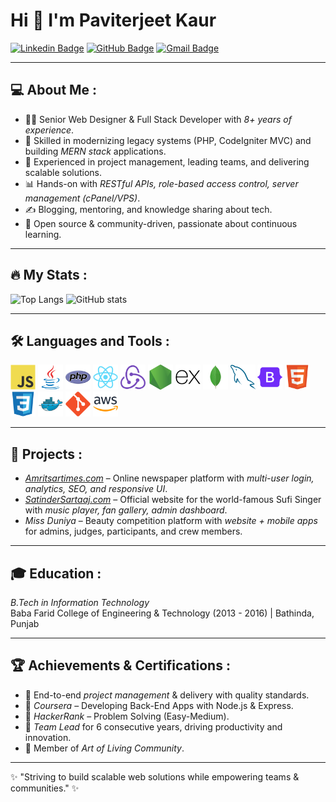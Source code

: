 # Hi 👋 I'm Paviterjeet Kaur

[![Linkedin Badge](https://img.shields.io/badge/-PaviterjeetKaur-blue?style=flat&logo=Linkedin&logoColor=white&link=https://linkedin.com/in/paviterjeet)](https://linkedin.com/in/paviterjeet) 
[![GitHub Badge](https://img.shields.io/badge/-PaviterjeetKaur-black?style=flat&logo=github&logoColor=white&link=https://github.com/Paviterjeet)](https://github.com/Paviterjeet) 
[![Gmail Badge](https://img.shields.io/badge/-paviterjeetkaur@gmail.com-c14438?style=flat&logo=Gmail&logoColor=white&link=mailto:paviterjeetkaur@gmail.com)](mailto:paviterjeetkaur@gmail.com)

---

## 💻 About Me :

- 👩‍💻 Senior Web Designer & Full Stack Developer with *8+ years of experience*.
- 🔹 Skilled in modernizing legacy systems (PHP, CodeIgniter MVC) and building *MERN stack* applications.
- 🚀 Experienced in project management, leading teams, and delivering scalable solutions.
- 📊 Hands-on with *RESTful APIs, role-based access control, server management (cPanel/VPS)*.
- ✍️ Blogging, mentoring, and knowledge sharing about tech.
- 🌱 Open source & community-driven, passionate about continuous learning.

---

## 🔥 My Stats :

![Top Langs](https://github-readme-stats.vercel.app/api/top-langs/?username=Paviterjeet&layout=compact&langs_count=8&theme=tokyonight)
![GitHub stats](https://github-readme-stats.vercel.app/api?username=Paviterjeet&show_icons=true&theme=tokyonight)

---

## 🛠️ Languages and Tools :

<p>
  <img src="https://raw.githubusercontent.com/devicons/devicon/master/icons/javascript/javascript-original.svg" width="40"/> 
  <img src="https://raw.githubusercontent.com/devicons/devicon/master/icons/java/java-original.svg" width="40"/>
  <img src="https://raw.githubusercontent.com/devicons/devicon/master/icons/php/php-original.svg" width="40"/>
  <img src="https://raw.githubusercontent.com/devicons/devicon/master/icons/react/react-original.svg" width="40"/>
  <img src="https://raw.githubusercontent.com/devicons/devicon/master/icons/redux/redux-original.svg" width="40"/>
  <img src="https://raw.githubusercontent.com/devicons/devicon/master/icons/nodejs/nodejs-original.svg" width="40"/>
  <img src="https://raw.githubusercontent.com/devicons/devicon/master/icons/express/express-original.svg" width="40"/>
  <img src="https://raw.githubusercontent.com/devicons/devicon/master/icons/mongodb/mongodb-original.svg" width="40"/>
  <img src="https://raw.githubusercontent.com/devicons/devicon/master/icons/mysql/mysql-original.svg" width="40"/>
  <img src="https://raw.githubusercontent.com/devicons/devicon/master/icons/bootstrap/bootstrap-plain.svg" width="40"/>
  <img src="https://raw.githubusercontent.com/devicons/devicon/master/icons/html5/html5-original.svg" width="40"/>
  <img src="https://raw.githubusercontent.com/devicons/devicon/master/icons/css3/css3-original.svg" width="40"/>
  <img src="https://raw.githubusercontent.com/devicons/devicon/master/icons/docker/docker-original.svg" width="40"/>
  <img src="https://raw.githubusercontent.com/devicons/devicon/master/icons/git/git-original.svg" width="40"/>
  <img src="https://raw.githubusercontent.com/devicons/devicon/master/icons/amazonwebservices/amazonwebservices-original.svg" width="40"/>
</p>

---

## 📌 Projects :

- *[Amritsartimes.com](#)* – Online newspaper platform with *multi-user login, analytics, SEO, and responsive UI*.  
- *[SatinderSartaaj.com](#)* – Official website for the world-famous Sufi Singer with *music player, fan gallery, admin dashboard*.  
- *Miss Duniya* – Beauty competition platform with *website + mobile apps* for admins, judges, participants, and crew members.  

---

## 🎓 Education :

*B.Tech in Information Technology*  
Baba Farid College of Engineering & Technology (2013 - 2016) | Bathinda, Punjab  

---

## 🏆 Achievements & Certifications :

- 📌 End-to-end *project management* & delivery with quality standards.  
- 📌 *Coursera* – Developing Back-End Apps with Node.js & Express.  
- 📌 *HackerRank* – Problem Solving (Easy-Medium).  
- 📌 *Team Lead* for 6 consecutive years, driving productivity and innovation.  
- 📌 Member of *Art of Living Community*.  

---
✨ "Striving to build scalable web solutions while empowering teams & communities." ✨
